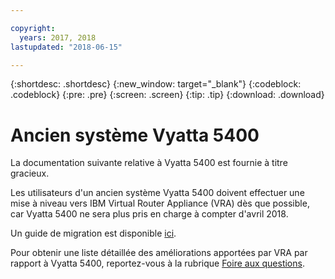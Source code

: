 ```yaml
---

copyright:
  years: 2017, 2018
lastupdated: "2018-06-15"

---
```


{:shortdesc: .shortdesc}
{:new_window: target="_blank"}
{:codeblock: .codeblock}
{:pre: .pre}
{:screen: .screen}
{:tip: .tip}
{:download: .download}

# Ancien système Vyatta 5400
La documentation suivante relative à Vyatta 5400 est fournie à titre gracieux. 

Les utilisateurs d'un ancien système Vyatta 5400 doivent effectuer une mise à niveau vers IBM Virtual Router Appliance (VRA) dès que possible, car Vyatta 5400 ne sera plus pris en charge à compter d'avril 2018. 

Un guide de migration est disponible [ici](http://wpc.c320.edgecastcdn.net/00C320/Vyatta%205400%20to%20Virtual%20Router%20Appliance%20Upgrade%20Options.pdf).

Pour obtenir une liste détaillée des améliorations apportées par VRA par rapport à Vyatta 5400, reportez-vous à la rubrique [Foire aux questions](faqs.html#what-improvements-does-the-virtual-router-appliance-vyatta-5600-have-over-the-vyatta-5400-). 
